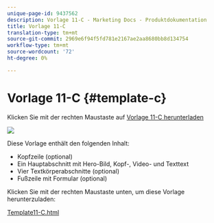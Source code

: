 ```yaml
---
unique-page-id: 9437562
description: Vorlage 11-C - Marketing Docs - Produktdokumentation
title: Vorlage 11-C
translation-type: tm+mt
source-git-commit: 2969e6f94f5fd781e2167ae2aa8680bb8d134754
workflow-type: tm+mt
source-wordcount: '72'
ht-degree: 0%

---
```



# Vorlage 11-C {#template-c}

Klicken Sie mit der rechten Maustaste auf [Vorlage 11-C herunterladen](http://docs.marketo.com/download/attachments/9437562/template-11c.html?version=1&amp;modificationdate=1438211358000&amp;api=v2)

![](assets/image2015-8-4-14-3a3-3a44.png)

Diese Vorlage enthält den folgenden Inhalt:

* Kopfzeile (optional)
* Ein Hauptabschnitt mit Hero-Bild, Kopf-, Video- und Texttext
* Vier Textkörperabschnitte (optional)
* Fußzeile mit Formular (optional)

Klicken Sie mit der rechten Maustaste unten, um diese Vorlage herunterzuladen:

[Template11-C.html](http://docs.marketo.com/download/attachments/9437562/template-11c.html?version=1&amp;modificationdate=1438211358000&amp;api=v2)
